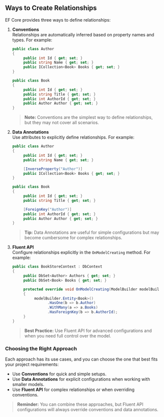 ## Ways to Create Relationships

EF Core provides three ways to define relationships:

1. **Conventions**  
    Relationships are automatically inferred based on property names and types. For example:

    ```c#
    public class Author
    {
         public int Id { get; set; }
         public string Name { get; set; }
         public ICollection<Book> Books { get; set; }
    }

    public class Book
    {
         public int Id { get; set; }
         public string Title { get; set; }
         public int AuthorId { get; set; }
         public Author Author { get; set; }
    }
    ```

    > **Note:** Conventions are the simplest way to define relationships, but they may not cover all scenarios.

2. **Data Annotations**  
    Use attributes to explicitly define relationships. For example:

    ```c#
    public class Author
    {
         public int Id { get; set; }
         public string Name { get; set; }

         [InverseProperty("Author")]
         public ICollection<Book> Books { get; set; }
    }

    public class Book
    {
         public int Id { get; set; }
         public string Title { get; set; }

         [ForeignKey("Author")]
         public int AuthorId { get; set; }
         public Author Author { get; set; }
    }
    ```

    > **Tip:** Data Annotations are useful for simple configurations but may become cumbersome for complex relationships.

3. **Fluent API**  
    Configure relationships explicitly in the `OnModelCreating` method. For example:

    ```c#
    public class BookStoreContext : DbContext
    {
         public DbSet<Author> Authors { get; set; }
         public DbSet<Book> Books { get; set; }

         protected override void OnModelCreating(ModelBuilder modelBuilder)
         {
              modelBuilder.Entity<Book>()
                    .HasOne(b => b.Author)
                    .WithMany(a => a.Books)
                    .HasForeignKey(b => b.AuthorId);
         }
    }
    ```

    > **Best Practice:** Use Fluent API for advanced configurations and when you need full control over the model.

### Choosing the Right Approach

Each approach has its use cases, and you can choose the one that best fits your project requirements:

- Use **Conventions** for quick and simple setups.
- Use **Data Annotations** for explicit configurations when working with smaller models.
- Use **Fluent API** for complex relationships or when overriding conventions.

> **Reminder:** You can combine these approaches, but Fluent API configurations will always override conventions and data annotations.
